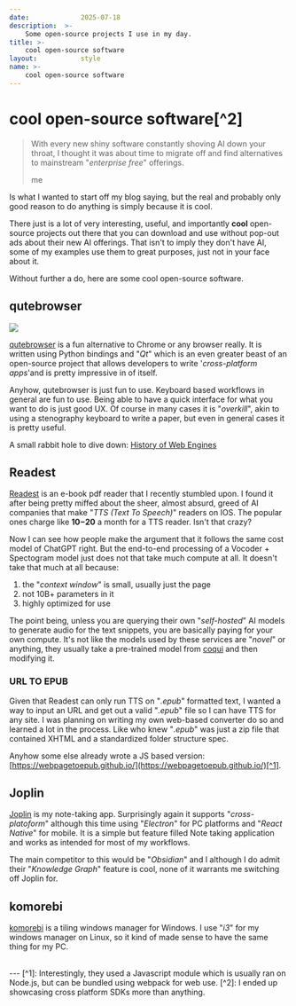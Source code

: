 ```yaml
---
date:             2025-07-18
description:  >-
    Some open-source projects I use in my day.
title: >-
    cool open-source software
layout:           style
name: >-
    cool open-source software
---
```


# cool open-source software[^2]

> With every new shiny software constantly shoving AI down your throat, I thought it was about time to migrate off and find alternatives to mainstream "*enterprise free*" offerings. 
> <figcaption class="blockquote-footer">me</figcaption>

Is what I wanted to start off my blog saying, but the real and probably only good reason to do anything is simply because it is cool.

There just is a lot of very interesting, useful, and importantly **cool** open-source projects out there that you can download and use without pop-out ads about their new AI offerings. That isn't to imply they don't have AI, some of my examples use them to great purposes, just not in your face about it.

Without further a do, here are some cool open-source software.

## qutebrowser

<img src="https://qutebrowser.org/doc/img/hints.png"/>

[qutebrowser](https://qutebrowser.org/index.html) is a fun alternative to Chrome or any browser really. It is written using Python bindings and "*Qt*" which is an even greater beast of an open-source project that allows developers to write '*cross-platform apps*'and is pretty impressive in of itself.

Anyhow, qutebrowser is just fun to use. Keyboard based workflows in general are fun to use. Being able to have a quick interface for what you want to do is just good UX. Of course in many cases it is "*overkill*", akin to using a stenography keyboard to write a paper, but even in general cases it is pretty useful.

A small rabbit hole to dive down: [History of Web Engines](https://eylenburg.github.io/browser_engines.htm)

## Readest

[Readest](https://readest.com/) is an e-book pdf reader that I recently stumbled upon. I found it after being pretty miffed about the sheer, almost absurd, greed of AI companies that make "*TTS (Text To Speech)*" readers on IOS. The popular ones charge like **$10-$20** a month for a TTS reader. Isn't that crazy?

Now I can see how people make the argument that it follows the same cost model of ChatGPT right. But the end-to-end processing of a Vocoder + Spectogram model just does not that take much compute at all. It doesn't take that much at all because:

1. the "*context window*" is small, usually just the page
2. not 10B+ parameters in it
3. highly optimized for use
 
The point being, unless you are querying their own "*self-hosted*" AI models to generate audio for the text snippets, you are basically paying for your own compute. It's not like the models used by these services are "*novel*" or anything, they usually take a pre-trained model from [coqui](https://github.com/coqui-ai/TTS) and then modifying it.

### URL TO EPUB

Given that Readest can only run TTS on "*.epub*" formatted text, I wanted a way to input an URL and get out a valid "*.epub*" file so I can have TTS for any site. I was planning on writing my own web-based converter do so and learned a lot in the process. Like who knew "*.epub*" was just a zip file that contained XHTML and a standardized folder structure spec.

Anyhow some else already wrote a JS based version: [https://webpagetoepub.github.io/](https://webpagetoepub.github.io/)[^1].

## Joplin

[Joplin](https://joplinapp.org/) is my note-taking app. Surprisingly again it supports "*cross-platoform*" although this time using "*Electron*" for PC platforms and "*React Native*" for mobile. It is a simple but feature filled Note taking application and works as intended for most of my workflows.

The main competitor to this would be "*Obsidian*" and I although I do admit their "*Knowledge Graph*" feature is cool, none of it warrants me switching off Joplin for.

## komorebi

[komorebi](https://github.com/LGUG2Z/komorebi) is a tiling windows manager for Windows. I use "*i3*" for my windows manager on Linux, so it kind of made sense to have the same thing for my PC.

<br/>
---
[^1]: Interestingly, they used a Javascript module which is usually ran on Node.js, but can be bundled using webpack for web use.
[^2]: I ended up showcasing cross platform SDKs more than anything.



